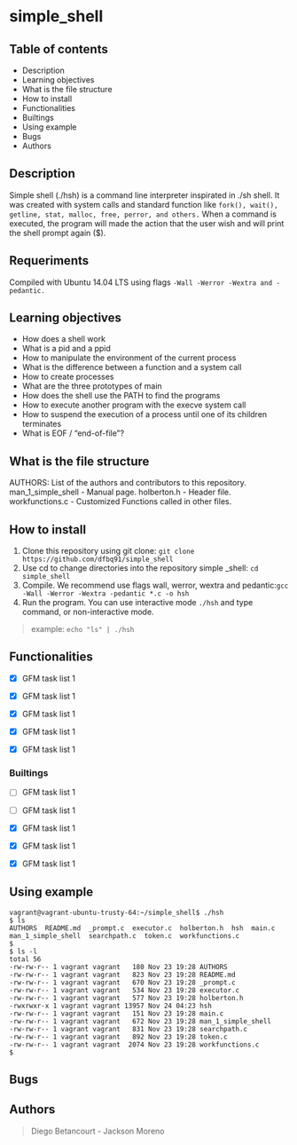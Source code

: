 # simple_shell

## Table of contents
* Description
* Learning objectives
* What is the file structure
* How to install
* Functionalities
* Builtings
* Using example
* Bugs
* Authors

## Description
Simple shell (./hsh) is a command line interpreter inspirated in ./sh shell. 
It was created with system calls and standard function like 
` fork(), wait(), getline, stat, malloc, free, perror, and others. `
When a command is executed, the program will made the action that the user wish and will print the shell prompt again ($).


## Requeriments
Compiled with Ubuntu 14.04 LTS using flags `-Wall -Werror -Wextra and -pedantic.`


## Learning objectives
* How does a shell work
* What is a pid and a ppid
* How to manipulate the environment of the current process
* What is the difference between a function and a system call
* How to create processes
* What are the three prototypes of main
* How does the shell use the PATH to find the programs
* How to execute another program with the execve system call
* How to suspend the execution of a process until one of its children terminates
* What is EOF / “end-of-file”?

## What is the file structure
AUTHORS: List of the authors and contributors to this repository.
man_1_simple_shell - Manual page.
holberton.h - Header file.
workfunctions.c - Customized Functions called in other files.


## How to install
1) Clone this repository using git clone: `git clone https://github.com/dfbq91/simple_shell`
2) Use cd to change directories into the repository simple _shell: `cd simple_shell`
3) Compile. We recommend use flags wall, werror, wextra and pedantic:` gcc -Wall -Werror -Wextra -pedantic *.c -o hsh `
4) Run the program. You can use interactive mode `./hsh` and type command, or non-interactive mode.
> example: `echo "ls" | ./hsh`


## Functionalities
- [x] GFM task list 1
- [x] GFM task list 1
- [x] GFM task list 1
- [x] GFM task list 1
- [x] GFM task list 1


### Builtings
- [ ] GFM task list 1
- [ ] GFM task list 1
- [x] GFM task list 1
- [x] GFM task list 1
- [x] GFM task list 1


## Using example
```
vagrant@vagrant-ubuntu-trusty-64:~/simple_shell$ ./hsh
$ ls
AUTHORS  README.md  _prompt.c  executor.c  holberton.h  hsh  main.c  man_1_simple_shell  searchpath.c  token.c  workfunctions.c
$
$ ls -l
total 56
-rw-rw-r-- 1 vagrant vagrant   180 Nov 23 19:28 AUTHORS
-rw-rw-r-- 1 vagrant vagrant   823 Nov 23 19:28 README.md
-rw-rw-r-- 1 vagrant vagrant   670 Nov 23 19:28 _prompt.c
-rw-rw-r-- 1 vagrant vagrant   534 Nov 23 19:28 executor.c
-rw-rw-r-- 1 vagrant vagrant   577 Nov 23 19:28 holberton.h
-rwxrwxr-x 1 vagrant vagrant 13957 Nov 24 04:23 hsh
-rw-rw-r-- 1 vagrant vagrant   151 Nov 23 19:28 main.c
-rw-rw-r-- 1 vagrant vagrant   672 Nov 23 19:28 man_1_simple_shell
-rw-rw-r-- 1 vagrant vagrant   831 Nov 23 19:28 searchpath.c
-rw-rw-r-- 1 vagrant vagrant   892 Nov 23 19:28 token.c
-rw-rw-r-- 1 vagrant vagrant  2074 Nov 23 19:28 workfunctions.c
$

```

## Bugs

## Authors
> Diego Betancourt -  Jackson Moreno
